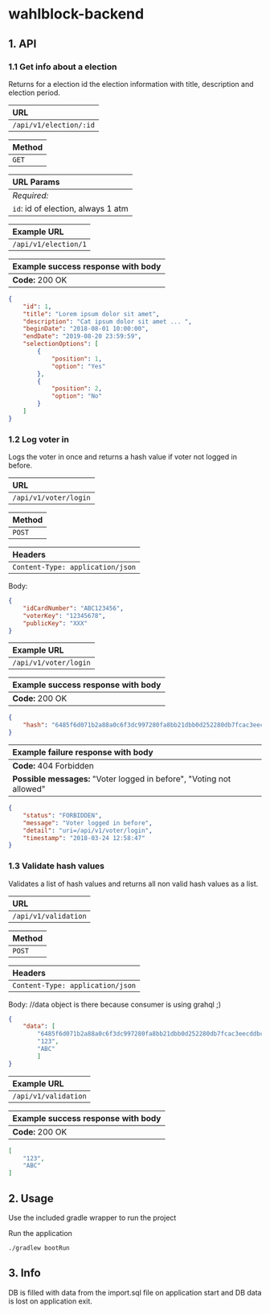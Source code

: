 # wahlblock-backend

## 1. API

### 1.1 Get info about a election

Returns for a election id the election information with title, description and election period.

| **URL** |
|:---|
| `/api/v1/election/:id` |

| **Method** |
|:---|
| `GET` |

| **URL Params** |
|:---|
| *Required:* |
| `id`: id of election, always 1 atm |

| **Example URL** |
|:---|
| `/api/v1/election/1` |

| **Example success response with body** |
|:---|
| **Code:** 200 OK |
```json
{
    "id": 1,
    "title": "Lorem ipsum dolor sit amet",
    "description": "Cat ipsum dolor sit amet ... ",
    "beginDate": "2018-08-01 10:00:00",
    "endDate": "2019-08-20 23:59:59",
    "selectionOptions": [
        {
            "position": 1,
            "option": "Yes"
        },
        {
            "position": 2,
            "option": "No"
        }
    ]
}
```

### 1.2 Log voter in

Logs the voter in once and returns a hash value if voter not logged in before.

| **URL** |
|:---|
| `/api/v1/voter/login` |

| **Method** |
|:---|
| `POST` |

| **Headers** |
|:---|
| `Content-Type: application/json` |

Body:
```json
{
    "idCardNumber": "ABC123456",
    "voterKey": "12345678",
    "publicKey": "XXX"
}
```

| **Example URL** |
|:---|
| `/api/v1/voter/login` |

| **Example success response with body** |
|:---|
| **Code:** 200 OK |
```json
{
    "hash": "6485f6d071b2a88a0c6f3dc997280fa8bb21dbb0d252280db7fcac3eecddbc52"
}
```

| **Example failure response with body** |
|:---|
| **Code:** 404 Forbidden |
| **Possible messages:** "Voter logged in before", "Voting not allowed" |
```json
{
    "status": "FORBIDDEN",
    "message": "Voter logged in before",
    "detail": "uri=/api/v1/voter/login",
    "timestamp": "2018-03-24 12:58:47"
}
```

### 1.3 Validate hash values

Validates a list of hash values and returns all non valid hash values as a list.

| **URL** |
|:---|
| `/api/v1/validation` |

| **Method** |
|:---|
| `POST` |

| **Headers** |
|:---|
| `Content-Type: application/json` |

Body:
//data object is there because consumer is using grahql ;)
```json
{
	"data": [
		"6485f6d071b2a88a0c6f3dc997280fa8bb21dbb0d252280db7fcac3eecddbc52",
		"123",
		"ABC"
		]
}
```

| **Example URL** |
|:---|
| `/api/v1/validation` |

| **Example success response with body** |
|:---|
| **Code:** 200 OK |
```json
[
    "123",
    "ABC"
]
```

## 2. Usage

Use the included gradle wrapper to run the project

Run the application
```bash
./gradlew bootRun
```

## 3. Info

DB is filled with data from the import.sql file on application start and DB data is lost on application exit.
